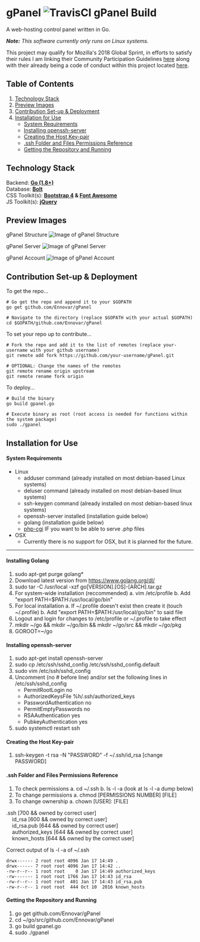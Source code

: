 # gPanel ![TravisCI gPanel Build](https://travis-ci.org/Ennovar/gPanel.svg?branch=master)

A web-hosting control panel written in Go.

*__Note:__ This software currently only runs on Linux systems.*

This project may qualify for Mozilla's 2018 Global Sprint, in efforts to satisfy their rules I am linking their Community Participation Guidelines [here](https://www.mozilla.org/en-US/about/governance/policies/participation/) along with their already being a code of conduct within this project located [here](https://github.com/Ennovar/gPanel/blob/master/CODE_OF_CONDUCT.md).

## Table of Contents
1. [Technology Stack](#technology-stack)
2. [Preview Images](#preview-images)
3. [Contribution Set-up & Deployment](#contribution-set-up--deployment)
4. [Installation for Use](#installation-for-use)
    * [System Requirements](#system-requirements)
    * [Installing openssh-server](#installing-openssh-server)
    * [Creating the Host Key-pair](#creating-the-host-key-pair)
    * [.ssh Folder and Files Permissions Reference](#ssh-folder-and-files-permissions-reference)
    * [Getting the Repository and Running](#getting-the-repository-and-running)

## Technology Stack

Backend: __[Go (1.8+)](https://golang.org/)__  
Database: __[Bolt](https://github.com/boltdb/bolt)__  
CSS Toolkit(s): __[Bootstrap 4](http://getbootstrap.com/) & [Font Awesome](http://fontawesome.io/)__  
JS Toolkit(s): __[jQuery](https://jquery.com/)__

## Preview Images

gPanel Structure
![Image of gPanel Structure](https://nextwavesolutions.io/images/gPanelStructure.png)

gPanel Server
![Image of gPanel Server](https://user-images.githubusercontent.com/30050545/36277136-9d0cdffc-1255-11e8-8a33-b503087a32f8.png)

gPanel Account
![Image of gPanel Account](https://user-images.githubusercontent.com/30050545/36277135-9cf4feaa-1255-11e8-8957-9f02a9cfb7e4.png)

## Contribution Set-up & Deployment

To get the repo...

```shell
# Go get the repo and append it to your $GOPATH
go get github.com/Ennovar/gPanel

# Navigate to the directory (replace $GOPATH with your actual $GOPATH)
cd $GOPATH/github.com/Ennovar/gPanel
```

To set your repo up to contribute...

```shell
# Fork the repo and add it to the list of remotes (replace your-username with your github username)
git remote add fork https://github.com/your-username/gPanel.git

# OPTIONAL: Change the names of the remotes
git remote rename origin upstream
git remote rename fork origin
```

To deploy...

```shell
# Build the binary
go build gpanel.go

# Execute binary as root (root access is needed for functions within the system package)
sudo ./gpanel
```

## Installation for Use

#### System Requirements

- Linux
	- adduser command (already installed on most debian-based Linux systems)
	- deluser command (already installed on most debian-based linux systems)
	- ssh-keygen command (already installed on most debian-based linux systems)
	- openssh-server installed (installation guide below)
	- golang (installation guide below)
	- [php-cgi](http://us3.php.net/downloads.php) IF you want to be able to serve .php files
- OSX
	- Currently there is no support for OSX, but it is planned for the future.
-----------------------------------


#### Installing Golang

1. sudo apt-get purge golang*
2. Download latest version from https://www.golang.org/dl/
3. sudo tar -C /usr/local -xzf go[VERSION].[OS]-[ARCH].tar.gz
4. For system-wide installation (reccommended)
	a. vim /etc/profile
	b. Add "export PATH=$PATH:/usr/local/go/bin"
5. For local installation
	a. If ~/.profile doesn't exist then create it (touch ~/.profile)
	b. Add "export PATH=$PATH:/usr/local/go/bin" to said file
6. Logout and login for changes to /etc/profile or ~/.profile to take effect
7. mkdir ~/go && mkdir ~/go/bin && mkdir ~/go/src && mkdir ~/go/pkg
8. GOROOT=~/go


#### Installing openssh-server

1. sudo apt-get install openssh-server
2. sudo cp /etc/ssh/sshd_config /etc/ssh/sshd_config.default
3. sudo vim /etc/ssh/sshd_config
4. Uncomment (no # before line) and/or set the following lines in /etc/ssh/sshd_config
	- PermitRootLogin no
	- AuthorizedKeysFile %h/.ssh/authorized_keys
	- PasswordAuthentication no
	- PermitEmptyPasswords no
	- RSAAuthentication yes
	- PubkeyAuthentication yes
5. sudo systemctl restart ssh


#### Creating the Host Key-pair

1. ssh-keygen -t rsa -N "PASSWORD" -f ~/.ssh/id_rsa [change PASSWORD]


#### .ssh Folder and Files Permissions Reference

1. To check permissions
	a. cd ~/.ssh
	b. ls -l -a (look at ls -l -a dump below)
2. To change permissions
	a. chmod [PERMISSIONS NUMBER] [FILE]
3. To change ownership
	a. chown [USER]: [FILE]

.ssh [700 && owned by correct user]  
&nbsp;&nbsp;&nbsp;&nbsp;id_rsa [600 && owned by correct user]  
&nbsp;&nbsp;&nbsp;&nbsp;id_rsa.pub [644 && owned by correct user]  
&nbsp;&nbsp;&nbsp;&nbsp;authorized_keys [644 && owned by correct user]  
&nbsp;&nbsp;&nbsp;&nbsp;known_hosts [644 && owned by the correct user]  

Correct output of ls -l -a of ~/.ssh
```shell
drwx------ 2 root root 4096 Jan 17 14:49 .  
drwx------ 7 root root 4096 Jan 17 14:42 ..  
-rw-r--r-- 1 root root    0 Jan 17 14:49 authorized_keys  
-rw------- 1 root root 1766 Jan 17 14:43 id_rsa  
-rw-r--r-- 1 root root  401 Jan 17 14:43 id_rsa.pub  
-rw-r--r-- 1 root root  444 Oct 10  2016 known_hosts
```


#### Getting the Repository and Running

1. go get github.com/Ennovar/gPanel
2. cd ~/go/src/github.com/Ennovar/gPanel
3. go build gpanel.go
4. sudo ./gpanel
